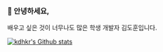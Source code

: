 ### 👋 안녕하세요,
배우고 싶은 것이 너무나도 많은 학생 개발자 김도훈입니다.


[![kdhkr's Github stats](https://github-readme-stats.vercel.app/api?username=kdhkr)](https://github.com/anuraghazra/github-readme-stats)

<!--
**hatty163/hatty163** is a ✨ _special_ ✨ repository because its `README.md` (this file) appears on your GitHub profile.

Here are some ideas to get you started:

- 🔭 I’m currently working on ...
- 🌱 I’m currently learning ...
- 👯 I’m looking to collaborate on ...
- 🤔 I’m looking for help with ...
- 💬 Ask me about ...
- 📫 How to reach me: ...
- 😄 Pronouns: ...
- ⚡ Fun fact: ...
-->
